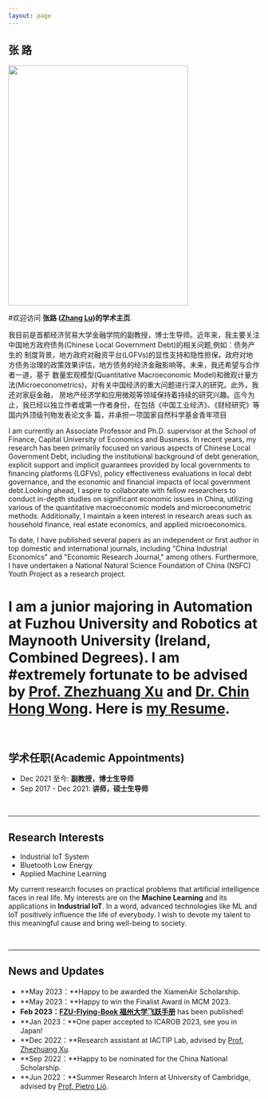 ```yaml
---
layout: page
---
```


## 张 路

<img src="zlqs1985.github.io/images/profile.jpg" class="floatpic" width="360" height="480">

#欢迎访问 **张路 ([Zhang Lu](https://caihanlin.com/file/蔡汉霖简历.pdf))的学术主页**.


我目前是首都经济贸易大学金融学院的副教授，博士生导师。近年来，我主要关注中国地方政府债务(Chinese Local Government Debt)的相关问题,例如：债务产生的
制度背景，地方政府对融资平台(LGFVs)的显性支持和隐性担保，政府对地方债务治理的政策效果评估，地方债务的经济金融影响等。未来，我还希望与合作者一道，基于
数量宏观模型(Quantitative Macroeconomic Model)和微观计量方法(Microeconometrics)，对有关中国经济的重大问题进行深入的研究。此外，我还对家庭金融，
房地产经济学和应用微观等领域保持着持续的研究兴趣。迄今为止，我已经以独立作者或第一作者身份，在包括《中国工业经济》、《财经研究》等国内外顶级刊物发表论文多
篇，并承担一项国家自然科学基金青年项目



I am currently an Associate Professor and Ph.D. supervisor at the School of Finance, Capital University of Economics and Business. In recent years, my research has been primarily focused on various aspects of Chinese Local Government Debt, including the institutional background of debt generation, explicit support and implicit guarantees provided by local governments to financing platforms (LGFVs), policy effectiveness evaluations in local debt governance, and the economic and financial impacts of local government debt.Looking ahead, I aspire to collaborate with fellow researchers to conduct in-depth studies on significant economic issues in China, utilizing various of the quantitative macroeconomic models and microeconometric methods. Additionally, I maintain a keen interest in research areas such as household finance, real estate economics, and applied microeconomics.

To date, I have published several papers as an independent or first author in top domestic and international journals, including "China Industrial Economics" and "Economic Research Journal," among others. Furthermore, I have undertaken a National Natural Science Foundation of China (NSFC) Youth Project as a research project.


# I am a junior majoring in **Automation** at Fuzhou University and **Robotics** at Maynooth University (Ireland, Combined Degrees). I am #extremely fortunate to be advised by [Prof. Zhezhuang Xu](https://dqxy.fzu.edu.cn/info/1102/3547.htm) and [Dr. Chin Hong Wong](#https://www.researchgate.net/profile/Chin-Hong-Wong). Here is [my Resume](https://caihanlin.com/file/Resume-HanlinCAI.pdf).

<br>

## 学术任职(Academic Appointments)

- Dec 2021 至今:       **副教授，博士生导师**
- Sep 2017 - Dec 2021: **讲师，硕士生导师**


<br>

---

## Research Interests

- Industrial IoT System
- Bluetooth Low Energy
- Applied Machine Learning

My current research focuses on practical problems that artificial intelligence faces in real life. My interests are on the **Machine Learning** and its applications in **Industrial IoT**. In a word, advanced technologies like ML and IoT positively influence the life of everybody.  I wish to devote my talent to this meaningful cause and bring well-being to society.

<br>

---

## News and Updates

- **May 2023：**Happy to be awarded the XiamenAir Scholarship.
- **May 2023：**Happy to win the Finalist Award in MCM 2023.
- **Feb 2023：**[**FZU-Flying-Book 福州大学飞跃手册**](https://fzu-fly.online/) has been published!
- **Jan 2023：**One paper accepted to ICAROB 2023, see you in Japan!
- **Dec 2022：**Research assistant at IACTIP Lab, advised by [Prof. Zhezhuang Xu](https://dqxy.fzu.edu.cn/en/info/1009/1072.htm).
- **Sep 2022：**Happy to be nominated for the China National Scholarship.
- **Jun 2022：**Summer Research Intern at University of Cambridge, advised by [Prof. Pietro Liò](https://www.cl.cam.ac.uk/~pl219/ ).

<br>
